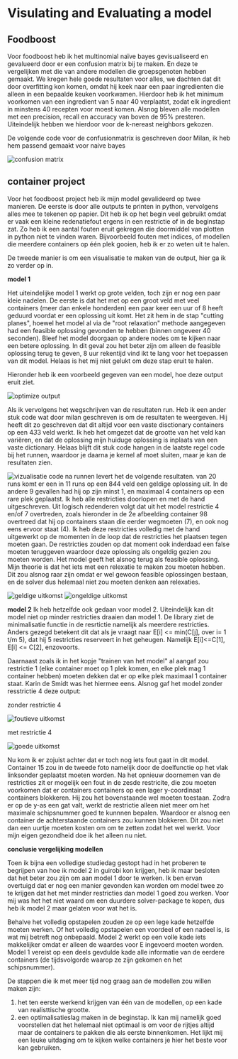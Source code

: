 # Visulating and Evaluating a model

## Foodboost

Voor foodboost heb ik het multinomial naïve bayes gevisualiseerd en gevalueerd door er een confusion matrix bij te maken. 
En deze te vergelijken met die van andere modellen die groepsgenoten hebben gemaakt. 
We kregen hele goede resultaten voor alles, we dachten dat dit door overfitting kon komen, omdat hij keek naar een paar ingredienten die alleen in een bepaalde keuken voorkwamen.
Hierdoor heb ik het minimum voorkomen van een ingredient van 5 naar 40 verplaatst, zodat elk ingredient in minstens 40 recepten voor moest komen.
Alsnog bleven alle modellen met een precision, recall en accuracy van boven de 95% presteren. Uiteindelijk hebben we hierdoor voor de k-nereast neighbors gekozen. 

De volgende code voor de confusionmatrix is geschreven door Milan, ik heb hem passend gemaakt voor naive bayes

![confusion matrix](https://github.com/Bram-tenCate/Minor-datascience/blob/main/conusion%20matrix.png)

## container project

Voor het foodboost project heb ik mijn model gevalideerd op twee manieren.
De eerste is door alle outputs te printen in python, vervolgens alles mee te tekenen op papier. 
Dit heb ik op het begin veel gebruikt omdat er vaak een kleine redenatiefout ergens in een restrictie of in de beginstap zat. 
Zo heb ik een aantal fouten eruit gekregen die doormiddel van plotten in python niet te vinden waren. 
Bijvoorbeeld fouten met indices, of modellen die meerdere containers op één plek gooien, heb ik er zo weten uit te halen. 

De tweede manier is om een visualisatie te maken van de output, hier ga ik zo verder op in. 

**model 1**

Het uiteindelijke model 1 werkt op grote velden, toch zijn er nog een paar kleie nadelen. 
De eerste is dat het met op een groot veld met veel containers (meer dan enkele honderden) een paar keer een uur of 8 heeft geduurd voordat er een oplossing uit komt.
Het zit hem in de stap "cutting planes", hoewel het model al via de "root relaxation" methode aangegeven had een feasible oplossing gevonden te hebben (binnen ongeveer 40 seconden).
Bleef het model doorgaan op andere nodes om te kijken naar een betere oplossing. In dit geval zou het beter zijn om alleen de feasible oplossing terug te geven, 
8 uur rekentijd vind ikt te lang voor het toepassen van dit model. Helaas is het mij niet gelukt om deze stap eruit te halen.

Hieronder heb ik een voorbeeld gegeven van een model, hoe deze output eruit ziet. 

![optimize output](https://github.com/Bram-tenCate/Minor-datascience/blob/main/optimizer%20output.png)

Als ik vervolgens het wegschrijven van de resultaten run. Heb ik een ander stuk code wat door milan geschreven is om de resultaten te weergeven. 
Hij heeft dit zo geschreven dat dit altijd voor een vaste disctionary containers op een 4*3*3 veld werkt.
Ik heb het omgezet dat de grootte van het veld kan variëren, en dat de oplossing mijn huiduge oplossing is inplaats van een vaste dictionary.
Helaas blijft dit stuk code hangen in de laatste regel code bij het runnen, waardoor je daarna je kernel af moet sluiten, maar je kan de resultaten zien. 

![vizualisatie code](https://github.com/Bram-tenCate/Minor-datascience/blob/main/vizualisatie%20code.png)
na runnen levert het de volgende resultaten.
van 20 runs komt er een in 11 runs op een 8*4*4 veld een geldige oplossing uit. 
In de andere 9 gevallen had hij op zijn minst 1, en maximaal 4 containers op een rare plek geplaatst. 
Ik heb alle restricties doorlopen en met de hand uitgeschreven. Uit logisch redenderen volgt dat uit het model restrictie 4 en/of 7 overtreden, 
zoals hieronder in de 2e afbeelding container 98 overtreed dat hij op containers staan die eerder wegmoeten (7), en ook nog eens ervoor staat (4). 
Ik heb deze restricties volledig met de hand uitgewerkt op de momenten in de loop dat de restricties het plaatsen tegen moeten gaan. 
De restricties zouden op dat moment ook inderdaad een false moeten teruggeven waardoor deze oplossing als ongeldig gezien zou moeten worden. 
Het model geeft het alsnog terug als feasible oplossing. Mijn theorie is dat het iets met een relexatie te maken zou moeten hebben. 
Dit zou alsnog raar zijn omdat er wel gewoon feasible oplossingen bestaan, en de solver dus helemaal niet zou moeten denken aan relexaties. 

![geldige uitkomst](https://github.com/Bram-tenCate/Minor-datascience/blob/main/seed%2013.png)
![ongeldige uitkomst](https://github.com/Bram-tenCate/Minor-datascience/blob/main/9%20bij%204%20bij%204.png)

**model 2**
Ik heb hetzelfde ook gedaan voor model 2. 
Uiteindelijk kan dit model niet op minder restricties draaien dan model 1. 
De library ziet de minimalisatie functie in de resrtictie namelijk als meerdere restricties. 
Anders gezegd betekent dit dat als je vraagt naar E[i] <= min(C[j], over i= 1 t/m 5), dat hij 5 restricties reserveert in het geheugen. 
Namelijk E[i]<=C[1], E[i] <= C[2], enzovoorts.

Daarnaast zoals ik in het kopje "trainen van het model" al aangaf zou restrictie 1 (elke container moet op 1 plek komen, en elke plek mag 1 container hebben)
moeten dekken dat er op elke plek maximaal 1 container staat. Karin de Smidt was het hiermee eens. Alsnog gaf het model zonder resstrictie 4 deze output:

zonder restrictie 4

![foutieve uitkomst](https://github.com/Bram-tenCate/Minor-datascience/blob/main/model%202%20foutief.png)

met restrictie 4

![goede uitkomst](https://github.com/Bram-tenCate/Minor-datascience/blob/main/model%202%20goed.png)

Nu kom ik er zojuist achter dat er toch nog iets fout gaat in dit model. 
Container 15 zou in de tweede foto namelijk door de doelfunctie op het vlak linksonder geplaatst moeten worden. 
Na het opnieuw doornemen van de restricties zit er mogelijk een fout in de zesde restricite,
die zou moeten voorkomen dat er containers containers op een lager y-coordinaat containers blokkeren. 
Hij zou het bovenstaande wel moeten toestaan. 
Zodra er op de y-as een gat valt, werkt de restrictie alleen niet meer om het maximale schipsnummer goed te kunnnen bepalen. 
Waardoor er alsnog een container de achterstaande containers zou kunnen blokkeren. 
Dit zou niet dan een uurtje moeten kosten om om te zetten zodat het wel werkt. 
Voor mijn eigen gezondheid doe ik het alleen nu niet.

**conclusie vergelijking modellen**

Toen ik bijna een volledige studiedag gestopt had in het proberen te begrijpen van hoe ik model 2 in guirobi kon krijgen, heb ik maar besloten dat het beter zou zijn om aan model 1 door te werken.
Ik ben ervan overtuigd dat er nog een manier gevonden kan worden om model twee zo te krijgen dat het met minder restricties dan model 1 goed zou werken. 
Voor mij was het het niet waard om een duurdere solver-package te kopen, dus heb ik model 2 maar gelaten voor wat het is. 

Behalve het volledig opstapelen zouden ze op een lege kade hetzelfde moeten werken. Of het volledig opstapelen een voordeel of een nadeel is, 
is wat mij betreft nog onbepaald. 
Model 2 werkt op een volle kade iets makkelijker omdat er alleen de waardes voor E ingevoerd moeten worden. 
Model 1 vereist op een deels gevdulde kade alle informatie van de eerdere containers (de tijdsvolgorde waarop ze zijn gekomen en het schipsnummer).

De stappen die ik met meer tijd nog graag aan de modellen zou willen maken zijn: 
  1. het ten eerste werkend krijgen van één van de modellen, op een kade van realisttische grootte. 
  2. een optimalisatieslag maken in de beginstap. Ik kan mij namelijk goed voorstellen dat het helemaal niet optimaal is om voor de rijtjes altijd maar de containers te pakken die als eerste binnenkomen. Het lijkt mij een leuke uitdaging om te kijken welke containers je hier het beste voor kan gebruiken.
 
